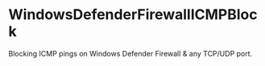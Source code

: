 # WindowsDefenderFirewallICMPBlock
Blocking ICMP pings on Windows Defender Firewall &amp; any TCP/UDP port.
